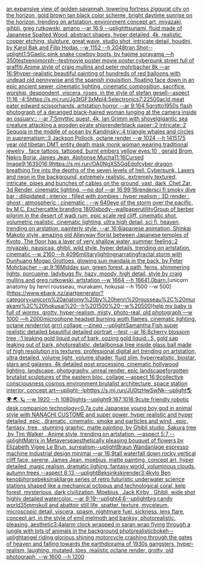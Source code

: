 [an expansive view of golden savannah, towering fortress ziggurat city on the horizon, gold brown tan black color scheme, bright daytime sunrise on the horizon, trending on artstation, environment concept art, miyazaki, gihbli, greg rutkowski, amano --ar 16:9 --uplight](https://www.ebank.nz/aiartgenerator?category=an%20expansive%20view%20of%20golden%20savannah%2C%20towering%20fortress%20ziggurat%20city%20on%20the%20horizon%2C%20gold%20brown%20tan%20black%20color%20scheme%2C%20bright%20daytime%20sunrise%20on%20the%20horizon%2C%20trending%20on%20artstation%2C%20environment%20concept%20art%2C%20miyazaki%2C%20gihbli%2C%20greg%20rutkowski%2C%20amano%20--ar%2016%3A9%20--uplight)[tsunami, fluid made of Japanese Spalted Wood, abstract shapes, hyper detailed, 4k, realistic, copper etching, slulpture, great wave, studio shot, intricate detail, houdini, by Karol Bak and Filip Hodas --w 1152 --h 2048](https://www.ebank.nz/aiartgenerator?category=tsunami%2C%20fluid%20made%20of%20Japanese%20Spalted%20Wood%2C%20abstract%20shapes%2C%20hyper%20detailed%2C%204k%2C%20realistic%2C%20copper%20etching%2C%20slulpture%2C%20great%20wave%2C%20studio%20shot%2C%20intricate%20detail%2C%20houdini%2C%20by%20Karol%20Bak%20and%20Filip%20Hodas%20--w%201152%20--h%202048)[tran,](https://www.ebank.nz/aiartgenerator?category=tran%2C)[Shot](https://www.ebank.nz/aiartgenerator?category=Shot)[--uplight](https://www.ebank.nz/aiartgenerator?category=--uplight)[1:5](https://www.ebank.nz/aiartgenerator?category=1%3A5)[Gaelic,](https://www.ebank.nz/aiartgenerator?category=Gaelic%2C)[pink snake cowboy boots, by hajime sorayama —h 350](https://www.ebank.nz/aiartgenerator?category=pink%20snake%20cowboy%20boots%2C%20by%20hajime%20sorayama%20%E2%80%94h%20350)[test](https://www.ebank.nz/aiartgenerator?category=test)[xenomorph](https://www.ebank.nz/aiartgenerator?category=xenomorph)[--test](https://www.ebank.nz/aiartgenerator?category=--test)[movie poster,movie poster,cyberpunk,street full of graffiti,Anime,style of craig mullins and peter mohrbacher,8k —ar 16:9](https://www.ebank.nz/aiartgenerator?category=movie%20poster%2Cmovie%20poster%2Ccyberpunk%2Cstreet%20full%20of%20graffiti%2CAnime%2Cstyle%20of%20craig%20mullins%20and%20peter%20mohrbacher%2C8k%20%E2%80%94ar%2016%3A9)[hyper-realistic beautiful painting of hundreds of red balloons with undead old pennywise and the spanish inquisition, floating face down in an epic ancient sewer, cinematic lighting, cinematic composition, sacrifice, worship, despondent, viscera, roses, in the style of stefan gesell--aspect 11:16 -](https://www.ebank.nz/aiartgenerator?category=hyper-realistic%20beautiful%20painting%20of%20hundreds%20of%20red%20balloons%20with%20undead%20old%20pennywise%20and%20the%20spanish%20inquisition%2C%20floating%20face%20down%20in%20an%20epic%20ancient%20sewer%2C%20cinematic%20lighting%2C%20cinematic%20composition%2C%20sacrifice%2C%20worship%2C%20despondent%2C%20viscera%2C%20roses%2C%20in%20the%20style%20of%20stefan%20gesell--aspect%2011%3A16%20-)[4:5](https://www.ebank.nz/aiartgenerator?category=4%3A5)[<https://s.mj.run/Jg3tGF3xMpI>](https://www.ebank.nz/aiartgenerator?category=%3Chttps%3A//s.mj.run/Jg3tGF3xMpI%3E)[4:5](https://www.ebank.nz/aiartgenerator?category=4%3A5)[electronics](https://www.ebank.nz/aiartgenerator?category=electronics)[7:2](https://www.ebank.nz/aiartgenerator?category=7%3A2)[2500](https://www.ebank.nz/aiartgenerator?category=2500)[acid meat eater edward scissorhands, artstation,horror --ar 9:16](https://www.ebank.nz/aiartgenerator?category=acid%20meat%20eater%20edward%20scissorhands%2C%20artstation%2Chorror%20--ar%209%3A16)[4:5](https://www.ebank.nz/aiartgenerator?category=4%3A5)[grotto](https://www.ebank.nz/aiartgenerator?category=grotto)[1950s flash photograph of a deranged black-haired woman lunging at the camera inside an ossuary:: --ar 7:5](https://www.ebank.nz/aiartgenerator?category=1950s%20flash%20photograph%20of%20a%20deranged%20black-haired%20woman%20lunging%20at%20the%20camera%20inside%20an%20ossuary%3A%3A%20--ar%207%3A5)[mythic quest, 4k, Ian Grimm with shovel](https://www.ebank.nz/aiartgenerator?category=mythic%20quest%2C%204k%2C%20Ian%20Grimm%20with%20shovel)[gigantic sea creature attacking a wooden pirate ship](https://www.ebank.nz/aiartgenerator?category=gigantic%20sea%20creature%20attacking%20a%20wooden%20pirate%20ship)[render](https://www.ebank.nz/aiartgenerator?category=render)[black paper::2 intricate::2 Sequoia in the middle of ocean by Kandinsky::4 triangle whales and circles in suprematism::3 Jackson Pollock, octane render --w 1024 --h 1415](https://www.ebank.nz/aiartgenerator?category=black%20paper%3A%3A2%20intricate%3A%3A2%20Sequoia%20in%20the%20middle%20of%20ocean%20by%20Kandinsky%3A%3A4%20triangle%20whales%20and%20circles%20in%20suprematism%3A%3A3%20Jackson%20Pollock%2C%20octane%20render%20--w%201024%20--h%201415)[175 year old tibetan DMT entity death mask monk woman wearing traditional jewelry , face tattoos, tattooed, burnt embers yellow eyes:10 , gerald Brom, Nekro Borja, James Jean, Alphonse Mucha](https://www.ebank.nz/aiartgenerator?category=175%20year%20old%20tibetan%20DMT%20entity%20death%20mask%20monk%20woman%20wearing%20traditional%20jewelry%20%2C%20face%20tattoos%2C%20tattooed%2C%20burnt%20embers%20yellow%20eyes%3A10%20%2C%20gerald%20Brom%2C%20Nekro%20Borja%2C%20James%20Jean%2C%20Alphonse%20Mucha)[11:16](https://www.ebank.nz/aiartgenerator?category=11%3A16)[Cursed Image](https://www.ebank.nz/aiartgenerator?category=Cursed%20Image)[9:16](https://www.ebank.nz/aiartgenerator?category=9%3A16)[350](https://www.ebank.nz/aiartgenerator?category=350)[16:9](https://www.ebank.nz/aiartgenerator?category=16%3A9)[<https://s.mj.run/OA0NgXS5GqE>](https://www.ebank.nz/aiartgenerator?category=%3Chttps%3A//s.mj.run/OA0NgXS5GqE%3E)[dof](https://www.ebank.nz/aiartgenerator?category=dof)[cyber dragon breathing fire into the depths of the seven levels of hell. Cyberpunk, Lasers and neon in the background, extremely realistic, extremely textured, intricate, pipes and bunches of cables on the ground, vast, dark ,Chet Zar, 3d Render, cinematic lighting, —no dof —ar 16:9](https://www.ebank.nz/aiartgenerator?category=cyber%20dragon%20breathing%20fire%20into%20the%20depths%20of%20the%20seven%20levels%20of%20hell.%20Cyberpunk%2C%20Lasers%20and%20neon%20in%20the%20background%2C%20extremely%20realistic%2C%20extremely%20textured%2C%20intricate%2C%20pipes%20and%20bunches%20of%20cables%20on%20the%20ground%2C%20vast%2C%20dark%20%2CChet%20Zar%2C%203d%20Render%2C%20cinematic%20lighting%2C%20%E2%80%94no%20dof%20%E2%80%94ar%2016%3A9)[9:16](https://www.ebank.nz/aiartgenerator?category=9%3A16)[render](https://www.ebank.nz/aiartgenerator?category=render)[sci fi smoky dive bar : dilipidated : interior : filled with zombies : hyper realism : 3D render : ghost : atmospheric : cinematic : --w 640](https://www.ebank.nz/aiartgenerator?category=sci%20fi%20smoky%20dive%20bar%20%3A%20dilipidated%20%3A%20interior%20%3A%20filled%20with%20zombies%20%3A%20hyper%20realism%20%3A%203D%20render%20%3A%20ghost%20%3A%20atmospheric%20%3A%20cinematic%20%3A%20--w%20640)[eye of the storm over the pacific, by M.C. Escher](https://www.ebank.nz/aiartgenerator?category=eye%20of%20the%20storm%20over%20the%20pacific%2C%20by%20M.C.%20Escher)[cattle branding 1800s](https://www.ebank.nz/aiartgenerator?category=cattle%20branding%201800s)[body](https://www.ebank.nz/aiartgenerator?category=body)[--wallpaper](https://www.ebank.nz/aiartgenerator?category=--wallpaper)[utility](https://www.ebank.nz/aiartgenerator?category=utility)[Group of berber pilgrim in the desert of wadi rum, epic scale red cliff, cinematic shot, volumetric realistic, cinematic lighting, ultra high detail, sci fi, heaven, trending on arstation, painterly style, --ar 16:6](https://www.ebank.nz/aiartgenerator?category=Group%20of%20berber%20pilgrim%20in%20the%20desert%20of%20wadi%20rum%2C%20epic%20scale%20red%20cliff%2C%20cinematic%20shot%2C%20volumetric%20realistic%2C%20cinematic%20lighting%2C%20ultra%20high%20detail%2C%20sci%20fi%2C%20heaven%2C%20trending%20on%20arstation%2C%20painterly%20style%2C%20--ar%2016%3A6)[japanese animation, Shinkai Makoto style, amazing old Alleyway florist between Japanese temples of Kyoto, The floor has a layer of very shallow water, summer feeling::2  miyazaki, nausicaa, ghibli, wild style, hyper details, trending on artstation, cinematic --w 2160  --h 4096](https://www.ebank.nz/aiartgenerator?category=japanese%20animation%2C%20Shinkai%20Makoto%20style%2C%20amazing%20old%20Alleyway%20florist%20between%20Japanese%20temples%20of%20Kyoto%2C%20The%20floor%20has%20a%20layer%20of%20very%20shallow%20water%2C%20summer%20feeling%3A%3A2%20%20miyazaki%2C%20nausicaa%2C%20ghibli%2C%20wild%20style%2C%20hyper%20details%2C%20trending%20on%20artstation%2C%20cinematic%20--w%202160%20%20--h%204096)[military](https://www.ebank.nz/aiartgenerator?category=military)[lighting](https://www.ebank.nz/aiartgenerator?category=lighting)[narrating](https://www.ebank.nz/aiartgenerator?category=narrating)[fractal storm with Dunhuang Mogao Grottoes, glowing sun mandala in the back, by Peter Mohrbacher  --ar 9:16](https://www.ebank.nz/aiartgenerator?category=fractal%20storm%20with%20Dunhuang%20Mogao%20Grottoes%2C%20glowing%20sun%20mandala%20in%20the%20back%2C%20by%20Peter%20Mohrbacher%20%20--ar%209%3A16)[Midday sun, green forest, a path, ferns, shimmering lights, porcupine, ladybugs fly, hazy, moody, high detail, style by craig mullins and greg rutkowski, artstation --w 1664 --h 1664](https://www.ebank.nz/aiartgenerator?category=Midday%20sun%2C%20green%20forest%2C%20a%20path%2C%20ferns%2C%20shimmering%20lights%2C%20porcupine%2C%20ladybugs%20fly%2C%20hazy%2C%20moody%2C%20high%20detail%2C%20style%20by%20craig%20mullins%20and%20greg%20rutkowski%2C%20artstation%20--w%201664%20--h%201664)[1.0](https://www.ebank.nz/aiartgenerator?category=1.0)[barn.](https://www.ebank.nz/aiartgenerator?category=barn.)[unicorn anatomy by henri rousseau, murakami, hokusai --h 1500 --w 500](https://www.ebank.nz/aiartgenerator?category=unicorn%20anatomy%20by%20henri%20rousseau%2C%20murakami%2C%20hokusai%20--h%201500%20--w%20500)[help my baby is full of worms, grotty, hyper-realism, misty, photo-real, old photograph —w 1000 —h 2000](https://www.ebank.nz/aiartgenerator?category=help%20my%20baby%20is%20full%20of%20worms%2C%20grotty%2C%20hyper-realism%2C%20misty%2C%20photo-real%2C%20old%20photograph%20%E2%80%94w%201000%20%E2%80%94h%202000)[microphone headset burning woth flames, cinematic lighting, octane render](https://www.ebank.nz/aiartgenerator?category=microphone%20headset%20burning%20woth%20flames%2C%20cinematic%20lighting%2C%20octane%20render)[riot grrrl collage —zineq --uplight](https://www.ebank.nz/aiartgenerator?category=riot%20grrrl%20collage%20%E2%80%94zineq%20--uplight)[Samantha Fish super realistic detailed beautiful detailed portrait --test --ar 16:8](https://www.ebank.nz/aiartgenerator?category=Samantha%20Fish%20super%20realistic%20detailed%20beautiful%20detailed%20portrait%20--test%20--ar%2016%3A8)[cherry blossom tree ::1 leaking gold liquid out of bark, oozing gold liquid::.5, gold sap leaking out of bark, photorealistic, detail](https://www.ebank.nz/aiartgenerator?category=cherry%20blossom%20tree%20%3A%3A1%20leaking%20gold%20liquid%20out%20of%20bark%2C%20oozing%20gold%20liquid%3A%3A.5%2C%20gold%20sap%20leaking%20out%20of%20bark%2C%20photorealistic%2C%20detail)[bonsai tree inside glass ball made of high resolution iris textures, professional digital art trending on artstation, ultra detailed, volume light, volume shader, fluid slim, hyperrealistic, biostar, stars and galaxies, 4k detailed post processing, cinematic hollywood lighting, landscape, photography, unreal render, epic landscape](https://www.ebank.nz/aiartgenerator?category=bonsai%20tree%20inside%20glass%20ball%20made%20of%20high%20resolution%20iris%20textures%2C%20professional%20digital%20art%20trending%20on%20artstation%2C%20ultra%20detailed%2C%20volume%20light%2C%20volume%20shader%2C%20fluid%20slim%2C%20hyperrealistic%2C%20biostar%2C%20stars%20and%20galaxies%2C%204k%20detailed%20post%20processing%2C%20cinematic%20hollywood%20lighting%2C%20landscape%2C%20photography%2C%20unreal%20render%2C%20epic%20landscape)[forgotten brutalist sculptures of the eastern bloc, collage —aspect 16:9](https://www.ebank.nz/aiartgenerator?category=forgotten%20brutalist%20sculptures%20of%20the%20eastern%20bloc%2C%20collage%20%E2%80%94aspect%2016%3A9)[collective consciousness cosmos environment brutalist architecture, space station interior, concept art](https://www.ebank.nz/aiartgenerator?category=collective%20consciousness%20cosmos%20environment%20brutalist%20architecture%2C%20space%20station%20interior%2C%20concept%20art)[—uplight](https://www.ebank.nz/aiartgenerator?category=%E2%80%94uplight)[--lp](https://www.ebank.nz/aiartgenerator?category=--lp)[<https://s.mj.run/JU0tzHwSwNk>](https://www.ebank.nz/aiartgenerator?category=%3Chttps%3A//s.mj.run/JU0tzHwSwNk%3E)[--uplight](https://www.ebank.nz/aiartgenerator?category=--uplight)[🌎 🌍 🌏 🪐 --w 1920 --h 1080](https://www.ebank.nz/aiartgenerator?category=%F0%9F%8C%8E%20%F0%9F%8C%8D%20%F0%9F%8C%8F%20%F0%9F%AA%90%20--w%201920%20--h%201080)[lights](https://www.ebank.nz/aiartgenerator?category=lights)[--uplight](https://www.ebank.nz/aiartgenerator?category=--uplight)[9:16](https://www.ebank.nz/aiartgenerator?category=9%3A16)[7:10](https://www.ebank.nz/aiartgenerator?category=7%3A10)[16:9](https://www.ebank.nz/aiartgenerator?category=16%3A9)[cute friendly robotic desk companion technology](https://www.ebank.nz/aiartgenerator?category=cute%20friendly%20robotic%20desk%20companion%20technology)[](https://www.ebank.nz/aiartgenerator?category=)[<0.7](https://www.ebank.nz/aiartgenerator?category=%3C0.7)[a cute Japanese young boy god in animal style with NANACHI CUSTOME and super power, hyper realistic and hyper detailed, epic , dramatic, cinematic, smoke and particles and wind , epic, fantasy, tree, ,stunning graphic, matte painting, by Ghibli studio ,Sakura tree ,by Tim Walker , Anime style, trending on artstation, —aspect 5:7 --uplight](https://www.ebank.nz/aiartgenerator?category=a%20cute%20Japanese%20young%20boy%20god%20in%20animal%20style%20with%20NANACHI%20CUSTOME%20and%20super%20power%2C%20hyper%20realistic%20and%20hyper%20detailed%2C%20epic%20%2C%20dramatic%2C%20cinematic%2C%20smoke%20and%20particles%20and%20wind%20%2C%20epic%2C%20fantasy%2C%20tree%2C%20%2Cstunning%20graphic%2C%20matte%20painting%2C%20by%20Ghibli%20studio%20%2CSakura%20tree%20%2Cby%20Tim%20Walker%20%2C%20Anime%20style%2C%20trending%20on%20artstation%2C%20%E2%80%94aspect%205%3A7%20--uplight)[Matrix in Metaverse](https://www.ebank.nz/aiartgenerator?category=Matrix%20in%20Metaverse)[aesthetically pleasing bouquet of flowers by Elizabeth Vigee Le Brun, surrealism](https://www.ebank.nz/aiartgenerator?category=aesthetically%20pleasing%20bouquet%20of%20flowers%20by%20Elizabeth%20Vigee%20Le%20Brun%2C%20surrealism)[--uplight](https://www.ebank.nz/aiartgenerator?category=--uplight)[Braun Wandanlage espresso machine industrial design minimal —ar 16:9](https://www.ebank.nz/aiartgenerator?category=Braun%20Wandanlage%20espresso%20machine%20industrial%20design%20minimal%20%E2%80%94ar%2016%3A9)[tall waterfall down rocky vertical cliff face, serene, James Jean, moebius, matte painting, concept art, hyper detailed, magic realism, dramatic lighing, fantasy world, voluminous clouds, autumn trees --aspect 8:13 --uplight](https://www.ebank.nz/aiartgenerator?category=tall%20waterfall%20down%20rocky%20vertical%20cliff%20face%2C%20serene%2C%20James%20Jean%2C%20moebius%2C%20matte%20painting%2C%20concept%20art%2C%20hyper%20detailed%2C%20magic%20realism%2C%20dramatic%20lighing%2C%20fantasy%20world%2C%20voluminous%20clouds%2C%20autumn%20trees%20--aspect%208%3A13%20--uplight)[Beksinkski](https://www.ebank.nz/aiartgenerator?category=Beksinkski)[render](https://www.ebank.nz/aiartgenerator?category=render)[3:4](https://www.ebank.nz/aiartgenerator?category=3%3A4)[kylo Ben kenobi](https://www.ebank.nz/aiartgenerator?category=kylo%20Ben%20kenobi)[horse](https://www.ebank.nz/aiartgenerator?category=horse)[beksinski](https://www.ebank.nz/aiartgenerator?category=beksinski)[large series of retro futuristic underwater science stations shaped like a mechanical octopus and technological coral, kelp forest, mysterious, dark civilization, Moebius , Jack Kirby , Ghibli, wide shot highly detailed watercolor. —ar 9:19](https://www.ebank.nz/aiartgenerator?category=large%20series%20of%20retro%20futuristic%20underwater%20science%20stations%20shaped%20like%20a%20mechanical%20octopus%20and%20technological%20coral%2C%20kelp%20forest%2C%20mysterious%2C%20dark%20civilization%2C%20Moebius%20%2C%20Jack%20Kirby%20%2C%20Ghibli%2C%20wide%20shot%20highly%20detailed%20watercolor.%20%E2%80%94ar%209%3A19)[--uplight](https://www.ebank.nz/aiartgenerator?category=--uplight)[4:6](https://www.ebank.nz/aiartgenerator?category=4%3A6)[--uplight](https://www.ebank.nz/aiartgenerator?category=--uplight)[big candy world](https://www.ebank.nz/aiartgenerator?category=big%20candy%20world)[35mm](https://www.ebank.nz/aiartgenerator?category=35mm)[skull and abattoir still life, spatter, texture, myceleum, microscopic detail, viscera, spasm, nightmare fuel, sickness, lens flare, concept art, in the style of emil melmoth and banksy, photorealistic, pleasing, aesthetic](https://www.ebank.nz/aiartgenerator?category=skull%20and%20abattoir%20still%20life%2C%20spatter%2C%20texture%2C%20myceleum%2C%20microscopic%20detail%2C%20viscera%2C%20spasm%2C%20nightmare%20fuel%2C%20sickness%2C%20lens%20flare%2C%20concept%20art%2C%20in%20the%20style%20of%20emil%20melmoth%20and%20banksy%2C%20photorealistic%2C%20pleasing%2C%20aesthetic)[3:4](https://www.ebank.nz/aiartgenerator?category=3%3A4)[alarm clock wrapped in saran wrap flying through a jungle with lots of animals in the background photorealistic](https://www.ebank.nz/aiartgenerator?category=alarm%20clock%20wrapped%20in%20saran%20wrap%20flying%20through%20a%20jungle%20with%20lots%20of%20animals%20in%20the%20background%20photorealistic)[bokeh](https://www.ebank.nz/aiartgenerator?category=bokeh)[--uplight](https://www.ebank.nz/aiartgenerator?category=--uplight)[angel riding glorious shining motorcycle crashing through the gates of heaven and falling towards the earth](https://www.ebank.nz/aiartgenerator?category=angel%20riding%20glorious%20shining%20motorcycle%20crashing%20through%20the%20gates%20of%20heaven%20and%20falling%20towards%20the%20earth)[diorama of 1930s gangsters, hyper-realism, laughing, mutated, toes, realistic octane render, grotty, old photograph, --w 1600 --h 1200](https://www.ebank.nz/aiartgenerator?category=diorama%20of%201930s%20gangsters%2C%20hyper-realism%2C%20laughing%2C%20mutated%2C%20toes%2C%20realistic%20octane%20render%2C%20grotty%2C%20old%20photograph%2C%20--w%201600%20--h%201200)
